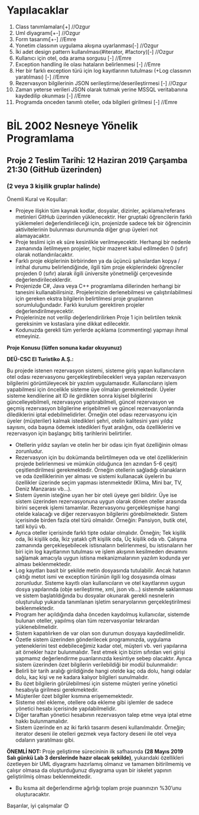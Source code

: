 # Yapılacaklar

1. Class tanımlamaları[+] //Ozgur
2. Uml diyagramı[+-] //Ozgur
3. Form tasarımı[+-] //Emre
4. Yonetim classının uygulama akışına uyarlanması[-] //Ozgur
5. İki adet design pattern kullanılması(#iterator, #factory)[-] //Ozgur
6. Kullanıcı için otel, oda arama sorgusu [-] //Emre
7. Exception handling ile olası hataların belirlenmesi [-] //Emre
8. Her bir farklı exception türü için log kayıtlarının tutulması (+Log classının yaratılması) [-] //Emre
9. Rezervasyon bilgilerinin JSON serileştirme/deserileştirmesi [-] //Ozgur
10. Zaman yeterse verileri JSON olarak tutmak yerine MSSQL veritabanına kaydedilip okunması [-] //Emre
11. Programda onceden tanımlı oteller, oda bilgileri girilmesi [-] //Emre


# BİL 2002 Nesneye Yönelik Programlama
## Proje 2 Teslim Tarihi: 12 Haziran 2019 Çarşamba 21:30 (GitHub üzerinden)
### (2 veya 3 kişilik gruplar halinde)
Önemli Kural ve Koşullar:
-	Projeye ilişkin tüm kaynak kodlar, dosyalar, dizinler, açıklama/referans metinleri GitHub üzerinden yüklenecektir. Her gruptaki öğrencilerin farklı yüklemeleri değerlendirileceği için, projenizde sadece tek bir öğrencinin aktivitelerinin bulunması durumunda diğer grup üyeleri not alamayacaktır.
-	Proje teslimi için ek süre kesinlikle verilmeyecektir. Herhangi bir nedenle zamanında iletilmeyen projeler, hiçbir mazeret kabul edilmeden 0 (sıfır) olarak notlandırılacaktır.
-	Farklı proje ekiplerinin birbirinden ya da üçüncü şahıslardan kopya / intihal durumu belirlendiğinde, ilgili tüm proje ekiplerindeki öğrenciler projeden 0 (sıfır) alarak ilgili üniversite yönetmeliği çerçevesinde değerlendirileceklerdir.
-	Projenizde C#, Java veya C++ programlama dillerinden herhangi bir tanesini kullanabilirsiniz. Projelerinizin derlenebilmesi ve çalıştırılabilmesi için gereken ekstra bilgilerin belirtilmesi proje gruplarının sorumluluğundadır. Farklı kurulum gerektiren projeler değerlendirilmeyecektir.
-	Projelerinize not verilip değerlendirilirken Proje 1 için belirtilen teknik gereksinim ve kıstaslara yine dikkat edilecektir.
-	Kodunuzda gerekli tüm yerlerde açıklama (commenting) yapmayı ihmal etmeyiniz.

<b>Proje Konusu (lütfen sonuna kadar okuyunuz)</b>

<b>DEÜ-CSC El Turistiko A.Ş.:</b>

Bu projede istenen rezervasyon sistemi, sisteme giriş yapan kullanıcıların otel odası rezervasyonu gerçekleştirebilecekleri veya yapılan rezervasyon bilgilerini görüntüleyecek bir yazılım uygulamasıdır.
Kullanıcıların işlem yapabilmesi için öncelikle sisteme üye olmaları gerekmektedir. Üyeler sisteme kendilerine ait ID ile girdikten sonra kişisel bilgilerini güncelleyebilmeli, rezervasyon yaptırabilmeli, güncel rezervasyon ve geçmiş rezervasyon bilgilerine erişebilmeli ve güncel rezervasyonlarında dilediklerini iptal edebilmelidirler. 
Örneğin otel odası rezervasyonu için üyeler (müşteriler) kalmak istedikleri şehri, otelin kalitesini yani yıldız sayısını, oda başına ödemek istedikleri fiyat aralığını, oda özelliklerini ve rezervasyon için başlangıç bitiş tarihlerini belirtirler.

-	Otellerin yıldız sayıları ve otelin her bir odası için fiyat özelliğinin olması zorunludur.
-	Rezervasyon için bu dokümanda belirtilmeyen oda ve otel özelliklerinin projede belirlenmesi ve mümkün olduğunca (en azından 5-6 çeşit) çeşitlendirilmesi gerekmektedir. Örneğin otellerin sağladığı olanakların ve oda özelliklerinin yer alması ve sistemi kullanacak üyelerin bu özellikler üzerinde seçim yapması istenmektedir (Klima, Mini bar, TV, Deniz Manzarası vb…). 
-	Sistem üyenin isteğine uyan her bir oteli üyeye geri bildirir. Üye ise sistem üzerinden rezervasyonuna uygun olarak dönen oteller arasında birini seçerek işlemi tamamlar. Rezervasyonu gerçekleşmişse hangi otelde kalacağı ve diğer rezervasyon bilgilerini görebilmektedir. 
Sistem içerisinde birden fazla otel türü olmalıdır. Örneğin: Pansiyon, butik otel, tatil köyü vb.
-	Ayrıca oteller içerisinde farklı tipte odalar olmalıdır. Örneğin; Tek kişilik oda, İki kişilik oda, İkiz yataklı çift kişilik oda, Üç kişilik oda vb.
Çalışma zamanında gerçekleşebilecek istisnaların belirlenmesi, bu istisnaların her biri için log kayıtlarının tutulması ve işlem akışının kesilmeden devamını sağlamak amacıyla uygun istisna mekanizmalarının yazılım kodunda yer alması beklenmektedir.
-	Log kayıtları basit bir şekilde metin dosyasında tutulabilir. Ancak hatanın çıktığı metot ismi ve exception türünün ilgili log dosyasında olması zorunludur.
Sisteme kayıtlı olan kullanıcıların ve otel kayıtlarının uygun dosya yapılarında (obje serileştirme, xml, json vb…) sistemde saklanması ve sistem başlatıldığında bu dosyalar okunarak gerekli nesnelerin oluşturulup yukarıda tanımlanan işletim senaryolarının gerçekleştirilmesi beklenmektedir.
-	Program her açıldığında daha önceden kaydolmuş kullanıcılar, sistemde bulunan oteller, yapılmış olan tüm rezervasyonlar tekrardan yüklenebilmelidir.
-	Sistem kapatılırken de var olan son durumun dosyaya kaydedilmelidir.
-	Özetle sistem üzerinden gönderilecek programınızda, uygulama yeteneklerini test edebileceğimiz kadar otel, müşteri vb. veri yapılarına ait örnekler hazır bulunmalıdır. Test etmek için bizim sıfırdan veri girişi yapmamız değerlendirme puanlarınızda kesintiye sebep olacaktır.
Ayrıca sistem üzerinden özet bilgilerin verilebildiği bir modül bulunmalıdır:
-	Belirli bir tarih aralığı girildiğinde hangi otelde kaç oda dolu, hangi odalar dolu, kaç kişi ve ne kadara kalıyor bilgileri sunulmalıdır.
-	Bu özet bilgilerin görülebilmesi için sisteme müşteri yerine yönetici hesabıyla girilmesi gerekmektedir.
-	Müşteriler özet bilgiler kısmına erişememektedir.
-	Sisteme otel ekleme, otellere oda ekleme gibi işlemler de sadece yönetici hesabı içerisinde yapılabilmelidir.
-	Diğer taraftan yönetici hesabının rezervasyon talep etme veya iptal etme hakkı bulunmamalıdır.
-	Sistem üzerinde en az iki farklı tasarım deseni kullanılmalıdır. Örneğin; iterator deseni ile otelleri gezmek veya factory deseni ile otel veya odaların yaratılması gibi.

<b>ÖNEMLİ NOT:</b> Proje geliştirme sürecininin ilk safhasında <b>(28 Mayıs 2019 Salı günkü Lab 3 derslerinde hazır olacak şekilde)</b>, yukarıdaki özellikleri özetleyen bir UML diyagramı hazırlamış olmanız ve tamamen bitirilmemiş ve çalışır olmasa da oluşturduğunuz diyagrama uyan bir iskelet yapının geliştirilmiş olması beklenmektedir.

-	Bu kısma ait değerlendirme ağırlığı toplam proje puanınızın %30’unu oluşturacaktır.


Başarılar, iyi çalışmalar 😊
